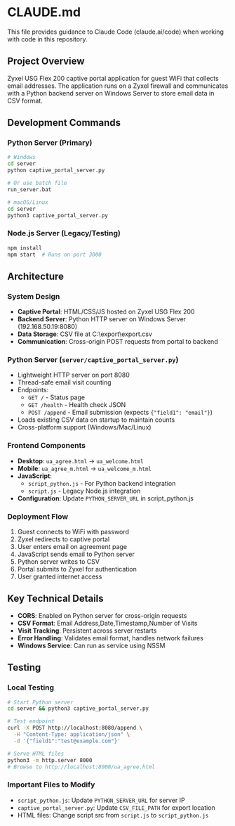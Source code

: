 # CLAUDE.md

This file provides guidance to Claude Code (claude.ai/code) when working with code in this repository.

## Project Overview

Zyxel USG Flex 200 captive portal application for guest WiFi that collects email addresses. The application runs on a Zyxel firewall and communicates with a Python backend server on Windows Server to store email data in CSV format.

## Development Commands

### Python Server (Primary)
```bash
# Windows
cd server
python captive_portal_server.py

# Or use batch file
run_server.bat

# macOS/Linux
cd server
python3 captive_portal_server.py
```

### Node.js Server (Legacy/Testing)
```bash
npm install
npm start  # Runs on port 3000
```

## Architecture

### System Design
- **Captive Portal**: HTML/CSS/JS hosted on Zyxel USG Flex 200
- **Backend Server**: Python HTTP server on Windows Server (192.168.50.19:8080)
- **Data Storage**: CSV file at C:\export\export.csv
- **Communication**: Cross-origin POST requests from portal to backend

### Python Server (`server/captive_portal_server.py`)
- Lightweight HTTP server on port 8080
- Thread-safe email visit counting
- Endpoints:
  - `GET /` - Status page
  - `GET /health` - Health check JSON
  - `POST /append` - Email submission (expects `{"field1": "email"}`)
- Loads existing CSV data on startup to maintain counts
- Cross-platform support (Windows/Mac/Linux)

### Frontend Components
- **Desktop**: `ua_agree.html` → `ua_welcome.html`
- **Mobile**: `ua_agree_m.html` → `ua_welcome_m.html`
- **JavaScript**: 
  - `script_python.js` - For Python backend integration
  - `script.js` - Legacy Node.js integration
- **Configuration**: Update `PYTHON_SERVER_URL` in script_python.js

### Deployment Flow
1. Guest connects to WiFi with password
2. Zyxel redirects to captive portal
3. User enters email on agreement page
4. JavaScript sends email to Python server
5. Python server writes to CSV
6. Portal submits to Zyxel for authentication
7. User granted internet access

## Key Technical Details

- **CORS**: Enabled on Python server for cross-origin requests
- **CSV Format**: Email Address,Date,Timestamp,Number of Visits
- **Visit Tracking**: Persistent across server restarts
- **Error Handling**: Validates email format, handles network failures
- **Windows Service**: Can run as service using NSSM

## Testing

### Local Testing
```bash
# Start Python server
cd server && python3 captive_portal_server.py

# Test endpoint
curl -X POST http://localhost:8080/append \
  -H "Content-Type: application/json" \
  -d '{"field1":"test@example.com"}'

# Serve HTML files
python3 -m http.server 8000
# Browse to http://localhost:8000/ua_agree.html
```

### Important Files to Modify
- `script_python.js`: Update `PYTHON_SERVER_URL` for server IP
- `captive_portal_server.py`: Update `CSV_FILE_PATH` for export location
- HTML files: Change script src from `script.js` to `script_python.js`